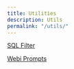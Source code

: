 ```yaml
---
title: Utilities
description: Utils
permalink: "/utils/"
---
```


[SQL Filter](https://biclever.com/utils/sqlfilter/)

[Webi Prompts](https://biclever.com/utils/webiprompts/)

